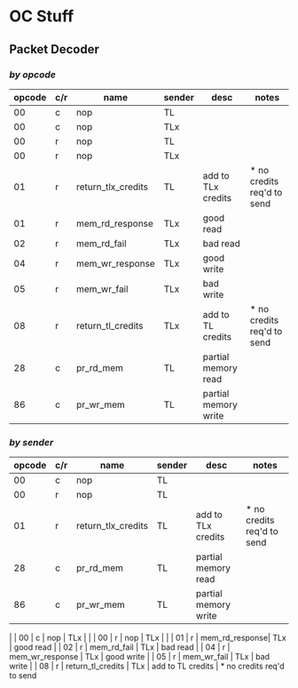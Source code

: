 # OC Stuff

## Packet Decoder

### *by opcode*

| opcode | c/r | name | sender | desc | notes |
| -------- | - | ---------------- | --- | ------------------------------ | ------------------------------|
| 00 | c | nop | TL | |
| 00 | c | nop | TLx | |
| 00 | r | nop | TL | |
| 00 | r | nop | TLx | |
| 01 | r | return_tlx_credits | TL | add to TLx credits | * no credits req'd to send
| 01 | r | mem_rd_response| TLx | good read |
| 02 | r | mem_rd_fail | TLx | bad read |
| 04 | r | mem_wr_response | TLx | good write |
| 05 | r | mem_wr_fail | TLx | bad write |
| 08 | r | return_tl_credits | TLx | add to TL credits | * no credits req'd to send
| 28 | c | pr_rd_mem | TL | partial memory read |
| 86 | c | pr_wr_mem | TL | partial memory write |

### *by sender*

| opcode | c/r | name | sender | desc | notes |
| -------- | - | ---------------- | --- | ------------------------------ | ------------------------------|
| 00 | c | nop | TL | |
| 00 | r | nop | TL | |
| 01 | r | return_tlx_credits | TL | add to TLx credits | * no credits req'd to send
| 28 | c | pr_rd_mem | TL | partial memory read |
| 86 | c | pr_wr_mem | TL | partial memory write |
|
| 00 | c | nop | TLx | |
| 00 | r | nop | TLx | |
| 01 | r | mem_rd_response| TLx | good read |
| 02 | r | mem_rd_fail | TLx | bad read |
| 04 | r | mem_wr_response | TLx | good write |
| 05 | r | mem_wr_fail | TLx | bad write |
| 08 | r | return_tl_credits | TLx | add to TL credits | * no credits req'd to send


